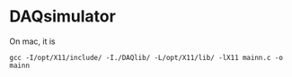# DAQsimulator

On mac, it is

```
gcc -I/opt/X11/include/ -I./DAQlib/ -L/opt/X11/lib/ -lX11 mainn.c -o mainn
```
